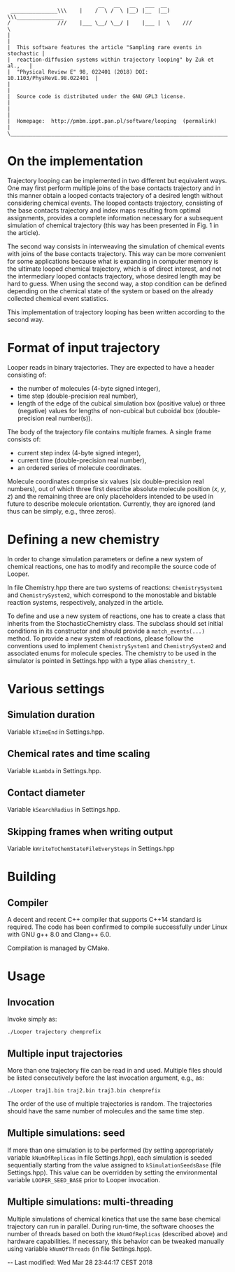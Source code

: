                                  __   __   __   ___  __
     _______________\\\    |    /  \ /  \ |__) |__  |__)    \\\_______________
    /               ///    |___ \__/ \__/ |    |___ |  \    ///               \
    |                                                                         |
    |  This software features the article "Sampling rare events in stochastic |
    |  reaction-diffusion systems within trajectory looping" by Zuk et al.,   |
    |  "Physical Review E" 98, 022401 (2018) DOI: 10.1103/PhysRevE.98.022401  |
    |                                                                         |
    |  Source code is distributed under the GNU GPL3 license.                 |
    |                                                                         |
    |  Homepage:  http://pmbm.ippt.pan.pl/software/looping  (permalink)       |
    \_________________________________________________________________________/


On the implementation
=====================

Trajectory looping can be implemented in two different but equivalent
ways.  One may first perform multiple joins of the base contacts
trajectory and in this manner obtain a looped contacts trajectory
of a desired length without considering chemical events.  The looped
contacts trajectory, consisting of the base contacts trajectory and
index maps resulting from optimal assignments, provides a complete
information necessary for a subsequent simulation of chemical
trajectory (this way has been presented in Fig. 1 in the article).

The second way consists in interweaving the simulation of chemical
events with joins of the base contacts trajectory.  This way can be
more convenient for some applications because what is expanding in
computer memory is the ultimate looped chemical trajectory, which is
of direct interest, and not the intermediary looped contacts trajectory,
whose desired length may be hard to guess.  When using the second way,
a stop condition can be defined depending on the chemical state of the
system or based on the already collected chemical event statistics.

This implementation of trajectory looping has been written according to
the second way.



Format of input trajectory
==========================

Looper reads in binary trajectories.  They are expected to have a header
consisting of:

* the number of molecules (4-byte signed integer),
* time step (double-precision real number),
* length of the edge of the cubical simulation box (positive value) or
  three (negative) values for lengths of non-cubical but cuboidal box
  (double-precision real number(s)).

The body of the trajectory file contains multiple frames. A single frame
consists of:

* current step index (4-byte signed integer),
* current time (double-precision real number),
* an ordered series of molecule coordinates.

Molecule coordinates comprise six values (six double-precision real numbers),
out of which three first describe absolute molecule position (_x_, _y_, _z_) and
the remaining three are only placeholders intended to be used in future to
describe molecule orientation. Currently, they are ignored (and thus can be
simply, e.g., three zeros).



Defining a new chemistry
========================

In order to change simulation parameters or define a new system of chemical
reactions, one has to modify and recompile the source code of Looper.

In file Chemistry.hpp there are two systems of reactions: `ChemistrySystem1`
and `ChemistrySystem2`, which correspond to the monostable and bistable
reaction systems, respectively, analyzed in the article.

To define and use a new system of reactions, one has to create a class that
inherits from the StochasticChemistry class.  The subclass should set initial
conditions in its constructor and should provide a `match_events(...)` method.
To provide a new system of reactions, please follow the conventions used to
implement `ChemistrySystem1` and `ChemistrySystem2` and associated enums for
molecule species.  The chemistry to be used in the simulator is pointed
in Settings.hpp with a type alias `chemistry_t`.



Various settings
================

Simulation duration
-------------------
Variable `kTimeEnd` in Settings.hpp.


Chemical rates and time scaling
-------------------------------
Variable `kLambda` in Settings.hpp.


Contact diameter
----------------
Variable `kSearchRadius` in Settings.hpp.


Skipping frames when writing output
-----------------------------------
Variable `kWriteToChemStateFileEverySteps` in Settings.hpp



Building
========

Compiler
--------
A decent and recent C++ compiler that supports C++14 standard is required.
The code has been confirmed to compile successfully under Linux with GNU
g++ 8.0 and Clang++ 6.0.


Compilation is managed by CMake.



Usage
=====

Invocation
----------
Invoke simply as:

    ./Looper trajectory chemprefix


Multiple input trajectories
---------------------------
More than one trajectory file can be read in and used.  Multiple files should
be listed consecutively before the last invocation argument, e.g., as:

    ./Looper traj1.bin traj2.bin traj3.bin chemprefix

The order of the use of multiple trajectories is random.  The trajectories
should have the same number of molecules and the same time step.


Multiple simulations: seed
--------------------------
If more than one simulation is to be performed (by setting appropriately
variable `kNumOfReplicas` in file Settings.hpp), each simulation is seeded
sequentially starting from the value assigned to `kSimulationSeedsBase` (file
Settings.hpp).  This value can be overridden by setting the environmental
variable `LOOPER_SEED_BASE` prior to Looper invocation.


Multiple simulations: multi-threading
-------------------------------------
Multiple simulations of chemical kinetics that use the same base chemical
trajectory can run in parallel.  During run-time, the software chooses the
number of threads based on both the `kNumOfReplicas` (described above) and
hardware capabilities.  If necessary, this behavior can be tweaked manually
using variable `kNumOfThreads` (in file Settings.hpp).



-- Last modified:  Wed Mar 28 23:44:17 CEST 2018

